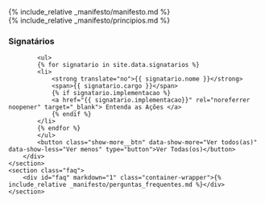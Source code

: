 <main class="manifest">
    <section class="manifest__introduction">
        <div class="container-wrapper">
            <div id="manifesto" markdown="1" class="manifest__definition">{% include_relative _manifesto/manifesto.md %}</div>
        </div>
    </section>
    <section class="manifest__principles">
        <div id="principios" markdown="1" class="container-wrapper">{% include_relative _manifesto/principios.md %}</div>
    </section>
    <section class="manifest__assigners">
        <div id="signatarios" class="container-wrapper">
            <h3>Signatários</h3>
        
            <ul>
            {% for signatario in site.data.signatarios %}
            <li>
                <strong translate="no">{{ signatario.nome }}</strong>
                <span>{{ signatario.cargo }}</span>
                {% if signatario.implementacao %}
                <a href="{{ signatario.implementacao}}" rel="noreferrer noopener" target="_blank"> Entenda as Ações </a>
                {% endif %}
            </li>
            {% endfor %}
            </ul>
            <button class="show-more__btn" data-show-more="Ver todos(as)" data-show-less="Ver menos" type="button">Ver Todas(os)</button>
        </div>
    </section>
    <section class="faq">
        <div id="faq" markdown="1" class="container-wrapper">{% include_relative _manifesto/perguntas_frequentes.md %}</div>
    </section>
</main>